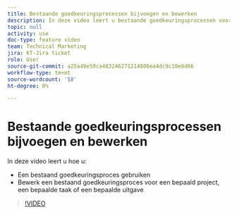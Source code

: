 ```yaml
---
title: Bestaande goedkeuringsprocessen bijvoegen en bewerken
description: In deze video leert u bestaande goedkeuringsprocessen voor projecten, taken of problemen gebruiken en bewerken.
topic: null
activity: use
doc-type: feature video
team: Technical Marketing
jira: KT-Jira ticket
role: User
source-git-commit: a25a49e59ca483246271214886ea4dc9c10e8d66
workflow-type: tm+mt
source-wordcount: '58'
ht-degree: 0%

---
```


# Bestaande goedkeuringsprocessen bijvoegen en bewerken

In deze video leert u hoe u:

* Een bestaand goedkeuringsproces gebruiken
* Bewerk een bestaand goedkeuringsproces voor een bepaald project, een bepaalde taak of een bepaalde uitgave

>[!VIDEO](https://video.tv.adobe.com/v/335226/?quality=12&learn=on)
